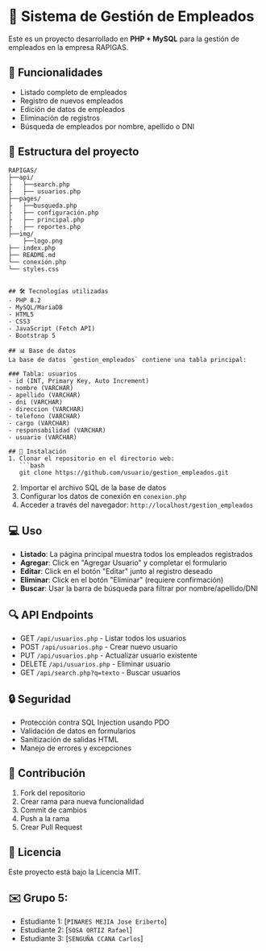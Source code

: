 # 📌 Sistema de Gestión de Empleados

Este es un proyecto desarrollado en **PHP + MySQL** para la gestión de empleados en la empresa RAPIGAS.

## 🚀 Funcionalidades
- Listado completo de empleados
- Registro de nuevos empleados
- Edición de datos de empleados
- Eliminación de registros
- Búsqueda de empleados por nombre, apellido o DNI

## 📂 Estructura del proyecto
```
RAPIGAS/ 
├──api/
├	├──search.php
├	├── usuarios.php
├──pages/
├	├──busqueda.php
├	├── configuración.php
├	├── principal.php
├	├── reportes.php
├──img/
	├──logo.png
├── index.php
├── README.md 
└── conexión.php
└── styles.css


## 🛠 Tecnologías utilizadas
- PHP 8.2
- MySQL/MariaDB
- HTML5
- CSS3
- JavaScript (Fetch API)
- Bootstrap 5

## 📊 Base de datos
La base de datos `gestion_empleados` contiene una tabla principal:

### Tabla: usuarios
- id (INT, Primary Key, Auto Increment)
- nombre (VARCHAR)
- apellido (VARCHAR)
- dni (VARCHAR)
- direccion (VARCHAR)
- telefono (VARCHAR)
- cargo (VARCHAR)
- responsabilidad (VARCHAR)
- usuario (VARCHAR)

## 🔧 Instalación
1. Clonar el repositorio en el directorio web:
   ```bash
   git clone https://github.com/usuario/gestion_empleados.git
   ```
2. Importar el archivo SQL de la base de datos
3. Configurar los datos de conexión en `conexion.php`
4. Acceder a través del navegador: `http://localhost/gestion_empleados`

## 💻 Uso
- **Listado**: La página principal muestra todos los empleados registrados
- **Agregar**: Click en "Agregar Usuario" y completar el formulario
- **Editar**: Click en el botón "Editar" junto al registro deseado
- **Eliminar**: Click en el botón "Eliminar" (requiere confirmación)
- **Buscar**: Usar la barra de búsqueda para filtrar por nombre/apellido/DNI

## 🔍 API Endpoints
- GET `/api/usuarios.php` - Listar todos los usuarios
- POST `/api/usuarios.php` - Crear nuevo usuario
- PUT `/api/usuarios.php` - Actualizar usuario existente
- DELETE `/api/usuarios.php` - Eliminar usuario
- GET `/api/search.php?q=texto` - Buscar usuarios

## 🔒 Seguridad
- Protección contra SQL Injection usando PDO
- Validación de datos en formularios
- Sanitización de salidas HTML
- Manejo de errores y excepciones

## 👥 Contribución
1. Fork del repositorio
2. Crear rama para nueva funcionalidad
3. Commit de cambios
4. Push a la rama
5. Crear Pull Request

## 📝 Licencia
Este proyecto está bajo la Licencia MIT.

## ✉️ Grupo 5:
- Estudiante 1: [`PINARES MEJIA Jose Eriberto`]
- Estudiante 2: [`SOSA ORTIZ Rafael`]
- Estudiante 3: [`SENGUÑA CCANA Carlos`]

